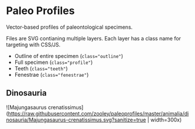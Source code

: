 # Paleo Profiles
Vector-based profiles of paleontological specimens.

Files are SVG contianing multiple layers. Each layer has a class name for targeting with CSS/JS.

* Outline of entire specimen (`class="outline"`)
* Full specimen (`class="profile"`)
* Teeth  (`class="teeth"`)
* Fenestrae  (`class="fenestrae"`)

## Dinosauria
![Majungasaurus crenatissimus](https://raw.githubusercontent.com/zooley/paleoprofiles/master/animalia/dinosauria/Majungasaurus-crenatissimus.svg?sanitize=true | width=300x)
